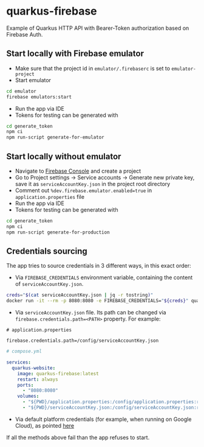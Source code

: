 # quarkus-firebase

Example of Quarkus HTTP API with Bearer-Token authorization based on Firebase Auth.

## Start locally with Firebase emulator

- Make sure that the project id in `emulator/.firebaserc` is set to `emulator-project`
- Start emulator
```sh
cd emulator
firebase emulators:start
```
- Run the app via IDE
- Tokens for testing can be generated with
```sh
cd generate_token
npm ci
npm run-script generate-for-emulator
```

## Start locally without emulator

- Navigate to [Firebase Console](https://console.firebase.google.com) and create a project
- Go to Project settings -> Service accounts -> Generate new private key, save it as `serviceAccountKey.json` 
in the project root directory
- Comment out `%dev.firebase.emulator.enabled=true` in `application.properties` file
- Run the app via IDE
- Tokens for testing can be generated with
```sh
cd generate_token
npm ci
npm run-script generate-for-production
```

## Credentials sourcing

The app tries to source credentials in 3 different ways, in this exact order:

- Via `FIREBASE_CREDENTIALS` environment variable, containing the content of `serviceAccountKey.json`.

```sh
creds="$(cat serviceAccountKey.json | jq -r tostring)"
docker run -it --rm -p 8080:8080 -e FIREBASE_CREDENTIALS="${creds}" quarkus-firebase
```

- Via `serviceAccountKey.json` file. Its path can be changed via `firebase.credentials.path=<PATH>` property.
For example:

```properties
# application.properties

firebase.credentials.path=/config/serviceAccountKey.json
```

```yaml
# compose.yml

services:
  quarkus-website:
    image: quarkus-firebase:latest
    restart: always
    ports:
      - "8080:8080"
    volumes:
      - "${PWD}/application.properties:/config/application.properties:ro"
      - "${PWD}/serviceAccountKey.json:/config/serviceAccountKey.json:ro"
```

- Via default platform credentials (for example, when running on Google Cloud), as pointed [here](https://cloud.google.com/java/docs/reference/google-auth-library/latest/com.google.auth.oauth2.GoogleCredentials#com_google_auth_oauth2_GoogleCredentials_getApplicationDefault__)

If all the methods above fail than the app refuses to start.
